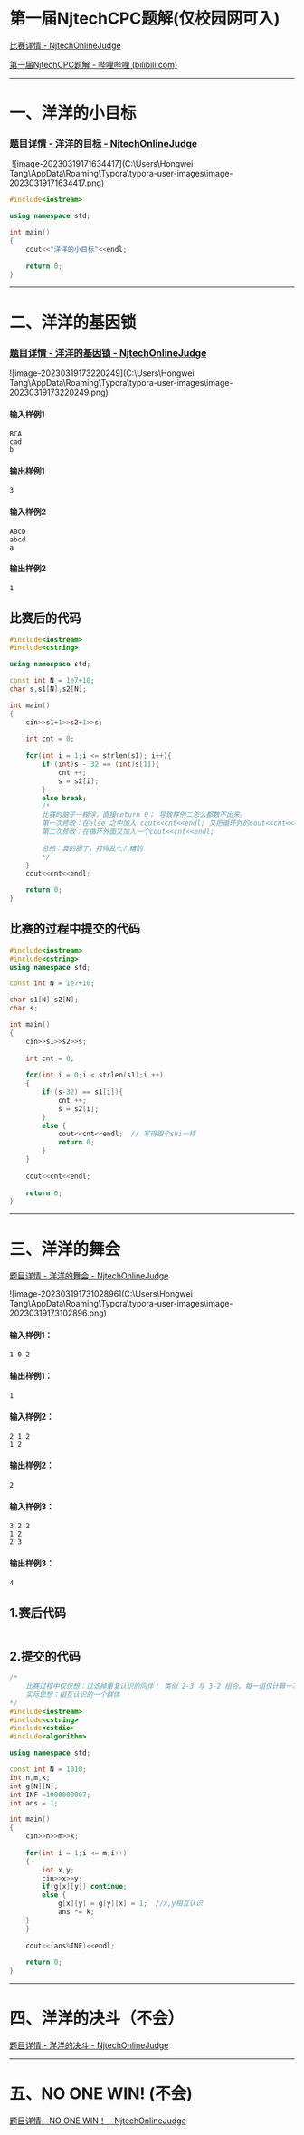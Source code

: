 # 第一届NjtechCPC题解(仅校园网可入)

[比赛详情 - NjtechOnlineJudge](https://acm.online.njtech.edu.cn/contest/64142356f98cbb3dc66d0539)

[第一届NjtechCPC题解 - 哔哩哔哩 (bilibili.com)](https://www.bilibili.com/read/cv22503861)



**************

# 一、洋洋的小目标

### [题目详情 - 洋洋的目标 - NjtechOnlineJudge](https://acm.online.njtech.edu.cn/p/23?tid=64142356f98cbb3dc66d0539)

​	![image-20230319171634417](C:\Users\Hongwei Tang\AppData\Roaming\Typora\typora-user-images\image-20230319171634417.png)

```C++
#include<iostream>

using namespace std;

int main()
{
	cout<<"洋洋的小目标"<<endl;
	
	return 0;
}
```

**************************

# 二、洋洋的基因锁

### [题目详情 - 洋洋的基因锁 - NjtechOnlineJudge](https://acm.online.njtech.edu.cn/p/24?tid=64142356f98cbb3dc66d0539)

![image-20230319173220249](C:\Users\Hongwei Tang\AppData\Roaming\Typora\typora-user-images\image-20230319173220249.png)

#### 输入样例1

```imput1
BCA
cad
b
```

#### 输出样例1

```output1
3
```

#### 输入样例2

```inmput2
ABCD
abcd
a
```

#### 输出样例2

```output2
1
```

## 比赛后的代码

```C++
#include<iostream>
#include<cstring>

using namespace std;

const int N = 1e7+10;
char s,s1[N],s2[N];

int main()
{
	cin>>s1+1>>s2+1>>s;
    
    int cnt = 0;
    
    for(int i = 1;i <= strlen(s1); i++){
        if((int)s - 32 == (int)s[1]){
            cnt ++;
            s = s2[i];
        }
        else break;   
        /*
        比赛时脑子一糊涂，直接return 0； 导致样例二怎么都数不出来。
        第一次修改：在else 之中加入 cout<<cnt<<endl; 又把循环外的cout<<cnt<<endl; 过了样例2，但是样例又过不了
        第二次修改：在循环外面又加入一个cout<<cnt<<endl;  
        
        总结：真的服了，打得乱七八糟的
        */
    }
    cout<<cnt<<endl;

	return 0;
}
```

## 比赛的过程中提交的代码

```C++
#include<iostream>
#include<cstring>
using namespace std;

const int N = 1e7+10;

char s1[N],s2[N];
char s;

int main()
{
	cin>>s1>>s2>>s;
	
	int cnt = 0;
	
	for(int i = 0;i < strlen(s1);i ++)
	{
		if((s-32) == s1[i]){
			cnt ++;
			s = s2[i];
		}
		else {
			cout<<cnt<<endl;  // 写得跟个shi一样
			return 0;
		}
	}
	
	cout<<cnt<<endl;
	
	return 0;
}
```



****************************

# 三、洋洋的舞会

[题目详情 - 洋洋的舞会 - NjtechOnlineJudge](https://acm.online.njtech.edu.cn/p/26?tid=64142356f98cbb3dc66d0539)

![image-20230319173102896](C:\Users\Hongwei Tang\AppData\Roaming\Typora\typora-user-images\image-20230319173102896.png)

#### 输入样例1：

```none
1 0 2
```

#### 输出样例1：

```none
1
```

#### 输入样例2：

```none
2 1 2
1 2
```

#### 输出样例2：

```none
2
```

#### 输入样例3：

```none
3 2 2
1 2
2 3
```

#### 输出样例3：

```none
4
```

## 1.赛后代码

```

```

## 2.提交的代码

```C++
/*
	比赛过程中仅仅想：过滤掉重复认识的同伴： 类似 2-3 与 3-2 组合。每一组仅计算一次。
	实际思想：相互认识的一个群体
*/
#include<iostream>
#include<cstring>
#include<cstdio>
#include<algorithm>

using namespace std;

const int N = 1010;
int n,m,k;
int g[N][N];
int INF =1000000007;
int ans = 1;

int main()
{
	cin>>n>>m>>k;
	
	for(int i = 1;i <= m;i++)
	{
		int x,y;
		cin>>x>>y;
		if(g[x][y]) continue;
		else {
			g[x][y] = g[y][x] = 1;  //x,y相互认识
			ans *= k;
	}
	}
	
	cout<<(ans%INF)<<endl;
	
	return 0;
}
```

****************

# 四、洋洋的决斗（不会）

[题目详情 - 洋洋的决斗 - NjtechOnlineJudge](https://acm.online.njtech.edu.cn/p/27?tid=64142356f98cbb3dc66d0539)

*******************

# 五、NO ONE WIN! (不会)

[题目详情 - NO ONE WIN！ - NjtechOnlineJudge](https://acm.online.njtech.edu.cn/p/25?tid=64142356f98cbb3dc66d0539)